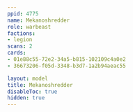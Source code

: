 ```yaml
---
ppid: 4775
name: Mekanoshredder
role: warbeast
factions:
- legion
scans: 2
cards:
- 01e88c55-72e2-34a5-b815-102109c4a0e2
- 36673206-f05d-3348-b3d7-1a2b94aeac55

layout: model
title: Mekanoshredder
disableToc: true
hidden: true
---
```

